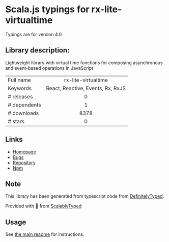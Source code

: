 
# Scala.js typings for rx-lite-virtualtime

Typings are for version 4.0

## Library description:
Lightweight library with virtual time functions for composing asynchronous and event-based operations in JavaScript

|                    |                 |
| ------------------ | :-------------: |
| Full name          | rx-lite-virtualtime |
| Keywords           | React, Reactive, Events, Rx, RxJS |
| # releases         | 0 |
| # dependents       | 1 |
| # downloads        | 8378 |
| # stars            | 0 |

## Links
- [Homepage](https://github.com/Reactive-Extensions/RxJS)
- [Bugs](https://github.com/Reactive-Extensions/RxJS/issues)
- [Repository](https://github.com/Reactive-Extensions/RxJS)
- [Npm](https://www.npmjs.com/package/rx-lite-virtualtime)
    


## Note
This library has been generated from typescript code from [DefinitelyTyped](https://definitelytyped.org).

Provided with :purple_heart: from [ScalablyTyped](https://github.com/oyvindberg/ScalablyTyped)

## Usage
See [the main readme](../../readme.md) for instructions.


